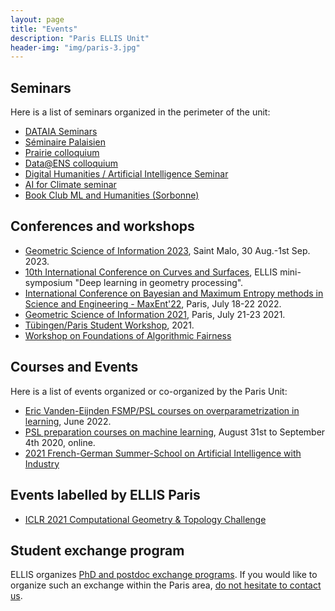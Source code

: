 ```yaml
---
layout: page
title: "Events"
description: "Paris ELLIS Unit"
header-img: "img/paris-3.jpg"
---
```


Seminars
---

Here is a list of seminars organized in the perimeter of the unit:
- [DATAIA Seminars](http://dataia.eu/en/trainings/dataia-seminars)
- [Séminaire Palaisien](https://palaisien.herokuapp.com)
- [Prairie colloquium](https://prairie-institute.fr/colloquium-prairie/)
- [Data@ENS colloquium](https://data-ens.github.io/seminar/)
- [Digital Humanities / Artificial Intelligence Seminar](https://dhai-seminar.github.io/)
- [AI for Climate seminar](https://ai4climate.lip6.fr/list-of-the-seminars/)
- [Book Club ML and Humanities (Sorbonne)](https://scai.sorbonne-universite.fr/public/events/view/b608465149c6416cb584/1)

 
Conferences and workshops
---

- [Geometric Science of Information 2023](https://gsi2023.org/), Saint Malo, 30 Aug.-1st Sep. 2023.
- [10th International Conference on Curves and Surfaces](https://cs2022.sciencesconf.org/), ELLIS mini-symposium "Deep learning in geometry processing".
- [International Conference on Bayesian and Maximum Entropy methods in Science and Engineering - MaxEnt'22](https://maxent22.see.asso.fr/), Paris, July 18-22 2022.
- [Geometric Science of Information 2021](https://www.see.asso.fr/en/GSI2021), Paris, July 21-23 2021.
- [Tübingen/Paris Student Workshop](), 2021.  
- [Workshop on Foundations of Algorithmic Fairness](https://sites.google.com/view/faf-workshop)

Courses and Events
---

Here is a list of events organized or co-organized by the Paris Unit:

- [Eric Vanden-Eijnden FSMP/PSL courses on overparametrization in learning](https://csd.ens.psl.eu/?csd-courses), June 2022. 
- [PSL preparation courses on machine learning](https://data-psl.github.io/preparatory-week/), August 31st to September 4th 2020, online.
- [2021 French-German Summer-School on Artificial Intelligence with Industry](https://ingenuity.siemens.com/events/french-german-summerschool-on-artificial-intelligence-with-industry-2021/)


Events labelled by ELLIS Paris
---

- [ICLR 2021 Computational Geometry & Topology Challenge](events-2021-ICLR-challenge)

Student exchange program
---

ELLIS organizes [PhD and postdoc exchange programs](https://ellis.eu/phd-postdoc). If you would like to organize such an exchange within the Paris area, [do not hesitate to contact us](mailto:gabriel.peyre@ens.fr).
